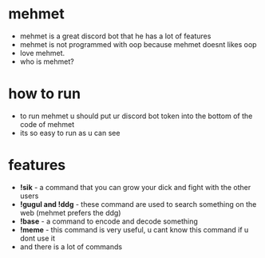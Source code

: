 # mehmet
- mehmet is a great discord bot that he has a lot of features
- mehmet is not programmed with oop because mehmet doesnt likes oop
- love mehmet.
- who is mehmet?

# how to run
- to run mehmet u should put ur discord bot token into the bottom of the code of mehmet
- its so easy to run as u can see

# features
- **!sik** - a command that you can grow your dick and fight with the other users
- **!gugul and !ddg** - these command are used to search something on the web (mehmet prefers the ddg)
- **!base** - a command to encode and decode something
- **!meme** - this command is very useful, u cant know this command if u dont use it
- and there is a lot of commands
